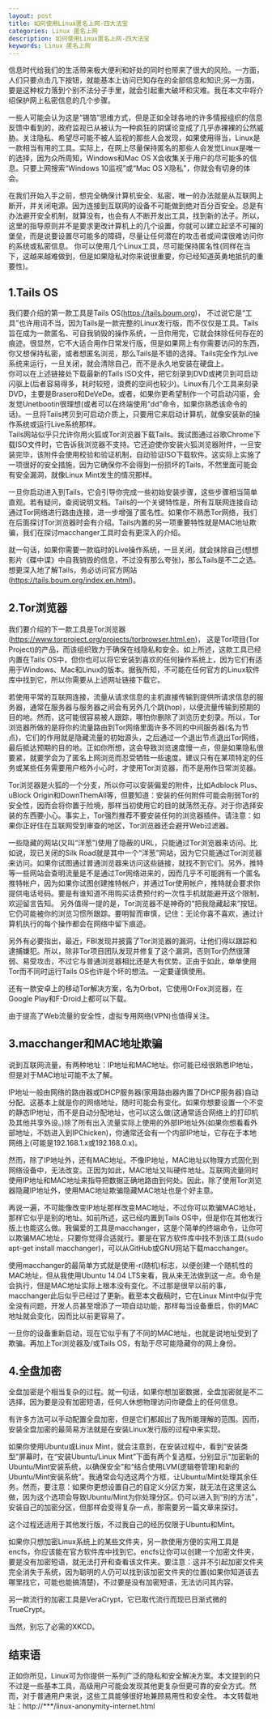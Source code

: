 ```yaml
---
layout: post
title: 如何使用Linux匿名上网-四大法宝
categories: Linux 匿名上网
description: 如何使用Linux匿名上网-四大法宝
keywords: Linux 匿名上网
---
```



信息时代给我们的生活带来极大便利和好处的同时也带来了很大的风险。一方面，人们只要点击几下按钮，就能基本上访问已知存在的全部信息和知识;另一方面，要是这种权力落到个别不法分子手里，就会引起重大破坏和灾难。我在本文中将介绍保护网上私密信息的几个步骤。

一些人可能会认为这是“锡箔”思维方式，但是正如全球各地的许多情报组织的信息反馈中看到的，政府监视已从被认为一种疯狂的阴谋论变成了几乎赤裸裸的公然威胁。关注隐私、希望尽可能不被人监视的那些人会发现，如果使用得当，Linux是一款相当有用的工具。实际上，在网上尽量保持匿名的那些人会发觉Linux是唯一的选择，因为众所周知，Windows和Mac OS X会收集关于用户的尽可能多的信息。只要上网搜索“Windows 10监视”或“Mac OS X隐私”，你就会有切身的体会。

在我们开始入手之前，想完全确保计算机安全、私密，唯一的办法就是从互联网上断开，并关闭电源。因为连接到互联网的设备不可能做到绝对百分百安全。总是有办法避开安全机制，就算没有，也会有人不断开发出工具，找到新的法子。所以，这里的指导原则并不是要求更改计算机上的几个设置，你就可以建立起坚不可摧的堡垒，而是说要设置尽可能多的障碍，尽量让任何潜在的攻击者或间谍很难访问你的系统或私密信息。
你可以使用几个Linux工具，尽可能保持匿名性(同样在当下，这越来越难做到，但是如果隐私对你来说很重要，你已经知道英勇地抵抗的重要性)。

## 1.Tails OS

我们要介绍的第一款工具是Tails OS(https://tails.boum.org)， 不过说它是“工具”也许用词不当，因为Tails是一款完整的Linux发行版，而不仅仅是工具。Tails旨在成为一款匿名、可自我销毁的操作系统，一旦你用完，它就会抹除任何存在的痕迹。很显然，它不大适合用作日常发行版，但是如果网上有你需要访问的东西，你又想保持私密，或者想匿名浏览，那么Tails是不错的选择。Tails完全作为Live系统来运行，一旦关闭，就会清除自己，而不是永久地安装在硬盘上。  
你可以在上述链接处下载最新的Tails ISO文件，把它刻录到DVD或拷贝到可启动闪驱上(后者容易得多，耗时较短，浪费的空间也较少)。Linux有几个工具来刻录DVD，主要是Brasero和DeVeDe。或者，如果你更希望制作一个可启动闪驱，会发觉Unetbootin很理想(或者可以在终端使用“dd”命令，如果你熟悉该命令的话)。一旦将Tails拷贝到可启动介质上，只要用它来启动计算机，就像安装新的操作系统或运行Live系统那样。  
Tails网站似乎只允许你用火狐或Tor浏览器下载Tails。我试图通过谷歌Chrome下载ISO文件时，它告诉我浏览器不支持。它还迫使你安装火狐浏览器附件，一旦安装完毕，该附件会使用校验和验证机制，自动验证ISO下载软件。这实际上实施了一项很好的安全措施，因为它确保你不会得到一份损坏的Tails，不然里面可能会有安全漏洞，就像Linux Mint发生的情况那样。    

一旦你启动进入到Tails，它会引导你完成一些初始安装步骤，这些步骤相当简单直观。若有疑问，查阅说明文档。Tails的一个关键特性是，所有互联网连接自动通过Tor网络进行路由连接，进一步增强了匿名性。如果你不熟悉Tor网络，我们在后面探讨Tor浏览器时会有介绍。Tails内置的另一项重要特性就是MAC地址欺骗，我们在探讨macchanger工具时会有更深入的介绍。  

就一句话，如果你需要一款临时的Live操作系统，一旦关闭，就会抹除自己(想想影片《碟中谍》中自我销毁的信息，不过没有那么夸张)，那么Tails是不二之选。想更深入地了解Tails，务必访问官方网站(https://tails.boum.org/index.en.html)。

## 2.Tor浏览器

我们要介绍的下一款工具是Tor浏览器(https://www.torproject.org/projects/torbrowser.html.en)， 这是Tor项目(Tor Project)的产品，而该组织致力于确保在线隐私和安全。如上所述，这款工具已经内置在Tails OS中，但你也可以将它安装到喜欢的任何操作系统上，因为它们有适用于Windows、Mac和Linux的版本。据我所知，不可能在任何官方的Linux软件库中找到它，所以你需要从上述网址链接下载它。  

若使用平常的互联网连接，流量从请求信息的主机直接传输到提供所请求信息的服务器，通常在服务器与服务器之间会有另外几个跳(hop)，以便流量传输到预期的目的地。然而，这可能很容易被人跟踪，哪怕你删除了浏览历史刻录。所以，Tor浏览器所做的是将你的流量路由到Tor网络里面许多不同的中间服务器(名为节点)，它们的作用就是隐藏流量的初始源头，之后通过一个退出节点退出Tor网络，最后抵达预期的目的地。正如你所想，这会导致浏览速度慢一点，但是如果隐私很要紧，就要学会为了匿名上网浏览而忍受牺牲一些速度。建议只有在某项特定的任务或某些任务需要用户格外小心时，才使用Tor浏览器，而不是用作日常浏览器。

Tor浏览器是火狐的一个分支，所以你可以安装偏爱的附件，比如Adblock Plus、uBlock Origin和DownThemAll等，但要知道：安装的任何附件可能会削弱Tor的安全性，因而会将你置于险境，那样当初使用它的目的就荡然无存。对于你选择安装的东西要小心。事实上，Tor强烈推荐不要安装任何的浏览器插件。请注意：如果你正好住在互联网受到审查的地区，Tor浏览器还会避开Web过滤器。

一些隐藏的网站(又叫“洋葱”)使用了隐蔽的URL，只能通过Tor浏览器来访问。比如说，现已关闭的Silk Road就是其中一个“洋葱”网站，因为它只能通过Tor浏览器来访问。如果你试图通过普通浏览器来访问这些链接，就找不到它们。另外，推特等一些网站会查明流量是不是通过Tor网络进来的，因而几乎不可能拥有一个匿名推特帐户，因为如果你试图创建推特帐户，并通过Tor使用帐户，推特就会要求你提供电话号码。要是有谁知道不用购买话费预付的一次性手机就能避开这个限制，欢迎留言告知。
另外值得一提的是，Tor浏览器不是神奇的“把我隐藏起来”按钮。它仍可能被你的浏览习惯所跟踪。要明智而审慎，记住：无论你喜不喜欢，通过计算机执行的每个操作都会在网络中留下痕迹。

另外有必要指出，最近，FBI发现并披露了Tor浏览器的漏洞，让他们得以跟踪和逮捕嫌犯。所以，除非Tor项目团队发现并修复了这个漏洞，否则Tor仍然很薄弱、易受攻击，不过它与普通浏览器相比还是大有优势。正由于如此，单单使用Tor而不同时运行Tails OS也许是个坏的想法。一定要谨慎使用。

还有一款安卓上的移动Tor解决方案，名为Orbot，它使用OrFox浏览器，在Google Play和F-Droid上都可以下载。

由于提高了Web流量的安全性，虚拟专用网络(VPN)也值得关注。

## 3.macchanger和MAC地址欺骗
说到互联网流量，有两种地址：IP地址和MAC地址。你可能已经很熟悉IP地址，但是对于MAC地址可能不太了解。

IP地址一般由网络的路由器或DHCP服务器(家用路由器内置了DHCP服务器)自动分配。这基本上就是你的网络地址，随时可能会有变化。如果你想要设置一个不变的静态IP地址，而不是自动分配地址，也可以这么做(这通常适合网络上的打印机及其他共享外设。)除了所有出入流量实际上使用的外部IP地址外(如果你想看看外部地址，不妨进入到IPChicken)，你通常还会有一个内部IP地址，它存在于本地网络上(可能是192.168.1.x或192.168.0.x)。

然而，除了IP地址外，还有MAC地址。不像IP地址，MAC地址以物理方式固化到网络设备中，无法改变。正因为如此，MAC地址又叫硬件地址。互联网流量同时使用IP地址和MAC地址来指导把数据正确地路由到何处。因此，除了使用Tor浏览器隐藏IP地址外，使用MAC地址欺骗隐藏MAC地址也是个好主意。

再说一遍，不可能像改变IP地址那样改变MAC地址，不过你可以欺骗MAC地址，那样它似乎是别的地址。如前所述，这已经内置到Tails OS中，但是你在其他发行版上也能这么做。我偏爱的工具是macchanger，这是个简单的终端命令，让你可以欺骗MAC地址，只要你觉得合适就行。要是在官方软件库中找不到该工具(sudo apt-get install macchanger)，可以从GitHub或GNU网站下载macchanger。

使用macchanger的最简单方式就是使用-r(随机)标志，以便创建一个随机性的MAC地址，但从我使用Ubuntu 14.04 LTS来看，我从来无法做到这一点。命令是会执行，但是MAC地址实际上根本没有变化。不过那是很早以前的事，macchanger此后似乎已经过了更新。截至本文截稿时，它在Linux Mint中似乎完全没有问题，开发人员甚至增添了一项自动功能，那样每当设备重启，你的MAC地址就会变化，因而比以前更容易了。

一旦你的设备重新启动，现在它似乎有了不同的MAC地址，也就是说地址受到了欺骗。再加上Tor浏览器及/或Tails OS，有助于尽可能隐藏你的网上身份。

## 4.全盘加密
全盘加密是个相当复杂的过程。就一句话，如果你想加密数据，全盘加密就是不二选择，因为要是没有加密短语，任何人休想物理访问你硬盘上的任何信息。

有许多方法可以手动配置全盘加密，但是它们都超出了我所能理解的范围。因而，安装全盘加密的最简易方法就是在安装Linux发行版的过程中来实现。

如果你使用Ubuntu或Linux Mint，就会注意到，在安装过程中，看到“安装类型”屏幕时，在“安装Ubuntu/Linux Mint”下面有两个复选框，分别显示“加密新的Ubuntu/Mint安装系统，以确保安全”和“结合使用LVM(逻辑卷管理)和新的Ubuntu/Mint安装系统”。我通常会勾选这两个方框，让Ubuntu/Mint处理其余任务。然而，要注意：如果你更想设置自己的自定义分区方案，就无法在这里这么做，因为这个选项会导致Ubuntu/Mint为你处理分区。仍可以进入到“别的方法”，安装自己的加密分区，但那样会变得复杂一点，那需要另一篇文章来探讨。

这个过程还适用于其他发行版，不过我自己的经历仅限于Ubuntu和Mint。

如果你只想加密Linux系统上的某些文件夹，另一款使用方便的实用工具是encfs，你应该能在官方软件库中找到它。encfs让你可以创建一个加密文件夹，要是没有加密短语，就无法打开和查看该文件夹。要注意：这并不引起加密文件夹完全消失于系统，因为聪明的人仍可以找到该加密文件夹的位置(如果你知道该去哪里找它，可能也能搞清楚)，不过要是没有加密短语，无法访问其内容。

另一款流行的加密工具是VeraCrypt，它已取代流行而现已日渐式微的TrueCrypt。

当然，别忘了必需的XKCD。

## 结束语

正如你所见，Linux可为你提供一系列广泛的隐私和安全解决方案。本文提到的只不过是一些基本工具，高级用户可能会发现其他更复杂但更可靠的安全方式。然而，对于普通用户来说，这些工具能够很好地兼顾易用性和安全性。
本文转载地址：http://***/linux-anonymity-internet.html
